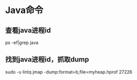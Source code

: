 # Java命令

## 查看java进程id

ps -ef|grep java

## 找到java进程id，抓取dump

sudo -u lintq jmap -dump:format=b,file=myheap.hprof 27226

